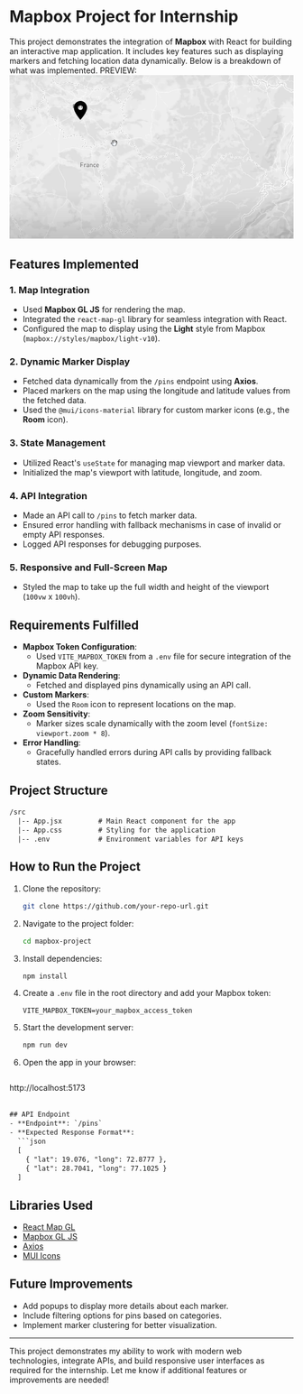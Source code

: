 # Mapbox Project for Internship

This project demonstrates the integration of **Mapbox** with React for building an interactive map application. It includes key features such as displaying markers and fetching location data dynamically. Below is a breakdown of what was implemented.
PREVIEW:
![MAP Preview](./Preview.png)

## Features Implemented

### 1. **Map Integration**
- Used **Mapbox GL JS** for rendering the map.
- Integrated the `react-map-gl` library for seamless integration with React.
- Configured the map to display using the **Light** style from Mapbox (`mapbox://styles/mapbox/light-v10`).

### 2. **Dynamic Marker Display**
- Fetched data dynamically from the `/pins` endpoint using **Axios**.
- Placed markers on the map using the longitude and latitude values from the fetched data.
- Used the `@mui/icons-material` library for custom marker icons (e.g., the **Room** icon).

### 3. **State Management**
- Utilized React's `useState` for managing map viewport and marker data.
- Initialized the map's viewport with latitude, longitude, and zoom.

### 4. **API Integration**
- Made an API call to `/pins` to fetch marker data.
- Ensured error handling with fallback mechanisms in case of invalid or empty API responses.
- Logged API responses for debugging purposes.

### 5. **Responsive and Full-Screen Map**
- Styled the map to take up the full width and height of the viewport (`100vw` x `100vh`).

## Requirements Fulfilled
- **Mapbox Token Configuration**:
  - Used `VITE_MAPBOX_TOKEN` from a `.env` file for secure integration of the Mapbox API key.
- **Dynamic Data Rendering**:
  - Fetched and displayed pins dynamically using an API call.
- **Custom Markers**:
  - Used the `Room` icon to represent locations on the map.
- **Zoom Sensitivity**:
  - Marker sizes scale dynamically with the zoom level (`fontSize: viewport.zoom * 8`).
- **Error Handling**:
  - Gracefully handled errors during API calls by providing fallback states.

## Project Structure
```
/src
  |-- App.jsx         # Main React component for the app
  |-- App.css         # Styling for the application
  |-- .env            # Environment variables for API keys
```

## How to Run the Project
1. Clone the repository:
   ```bash
   git clone https://github.com/your-repo-url.git
   ```
2. Navigate to the project folder:
   ```bash
   cd mapbox-project
   ```
3. Install dependencies:
   ```bash
   npm install
   ```
4. Create a `.env` file in the root directory and add your Mapbox token:
   ```env
   VITE_MAPBOX_TOKEN=your_mapbox_access_token
   ```
5. Start the development server:
   ```bash
   npm run dev
   ```
6. Open the app in your browser:
   ```
http://localhost:5173
```

## API Endpoint
- **Endpoint**: `/pins`
- **Expected Response Format**:
  ```json
  [
    { "lat": 19.076, "long": 72.8777 },
    { "lat": 28.7041, "long": 77.1025 }
  ]
  ```

## Libraries Used
- [React Map GL](https://visgl.github.io/react-map-gl/)
- [Mapbox GL JS](https://docs.mapbox.com/mapbox-gl-js/overview/)
- [Axios](https://axios-http.com/)
- [MUI Icons](https://mui.com/material-ui/material-icons/)

## Future Improvements
- Add popups to display more details about each marker.
- Include filtering options for pins based on categories.
- Implement marker clustering for better visualization.

---
This project demonstrates my ability to work with modern web technologies, integrate APIs, and build responsive user interfaces as required for the internship. Let me know if additional features or improvements are needed!
